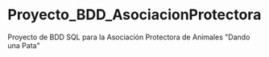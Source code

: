 # Proyecto_BDD_AsociacionProtectora
Proyecto de BDD SQL para la Asociación Protectora de Animales "Dando una Pata"
